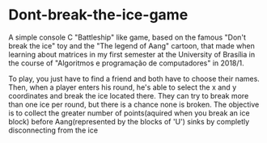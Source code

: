 # Dont-break-the-ice-game
A simple console C "Battleship" like game, based on the famous "Don't break the ice" toy and the "The legend of Aang" cartoon, that made when learning about matrices in my first semester at the University of Brasília in the course of "Algoritmos e programação de computadores" in 2018/1.

To play, you just have to find a friend and both have to choose their names. Then, when a player enters his round, he's able to select the x and y coordinates and break the ice located there. They can try to break more than one ice per round, but there is a chance none is broken.
The objective is to collect the greater number of points(aquired when you break an ice block) before Aang(represented by the blocks of 'U') sinks by completly disconnecting from the ice
